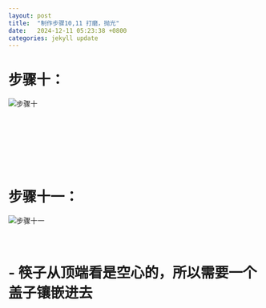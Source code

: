 ```yaml
---
layout: post
title:  "制作步骤10,11 打磨，抛光"
date:   2024-12-11 05:23:38 +0800
categories: jekyll update
---
```



# 步骤十：


![步骤十](/images/10.jpg)

<br/><br/><br/><br/><br/><br/>

# 步骤十一：

![步骤十一](/images/11.jpg)
<br/><br/><br/>

# - 筷子从顶端看是空心的，所以需要一个盖子镶嵌进去

<br/><br/><br/><br/><br/><br/>